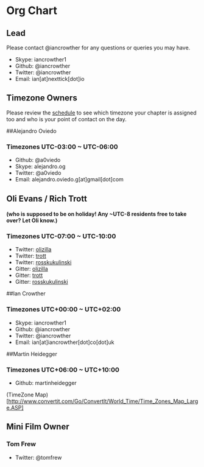 # Org Chart

## Lead
Please contact @iancrowther for any questions or queries you may have.

- Skype: iancrowther1
- Github: @iancrowther
- Twitter: @iancrowther
- Email: ian[at]nexttick[dot]io

## Timezone Owners
Please review the [schedule](https://github.com/nodeschool/international-day/blob/2015/enrollment-scraper/international-nodeschool-schedule.csv) to see which timezone your chapter is assigned too and who is your point of contact on the day.

##Alejandro Oviedo
### Timezones UTC-03:00 ~ UTC-06:00
- Github: @a0viedo
- Skype: alejandro.og
- Twitter: @a0viedo
- Email: alejandro.oviedo.g[at]gmail[dot]com

## Oli Evans / Rich Trott
#### (who is supposed to be on holiday! Any ~UTC-8 residents free to take over? Let Oli know.)
### Timezones UTC-07:00 ~ UTC-10:00
- Twitter: [olizilla](https://twitter.com/olizilla) 
- Twitter: [trott](https://twitter.com/trott)
- Twitter: [rosskukulinski](https://twitter.com/rosskukulinski)
- Gitter: [olizilla](https://gitter.im/olizilla) 
- Gitter: [trott](https://twitter.com/trott)
- Gitter: [rosskukulinski](https://twitter.com/rosskukulinski)

##Ian Crowther
### Timezones UTC+00:00 ~ UTC+02:00
- Skype: iancrowther1
- Github: @iancrowther
- Twitter: @iancrowther
- Email: ian[at]iancrowther[dot]co[dot]uk

##Martin Heidegger
### Timezones UTC+06:00 ~ UTC+10:00
- Github: martinheidegger

(TimeZone Map)[http://www.convertit.com/Go/ConvertIt/World_Time/Time_Zones_Map_Large.ASP]

## Mini Film Owner 
### Tom Frew
- Twitter: @tomfrew
